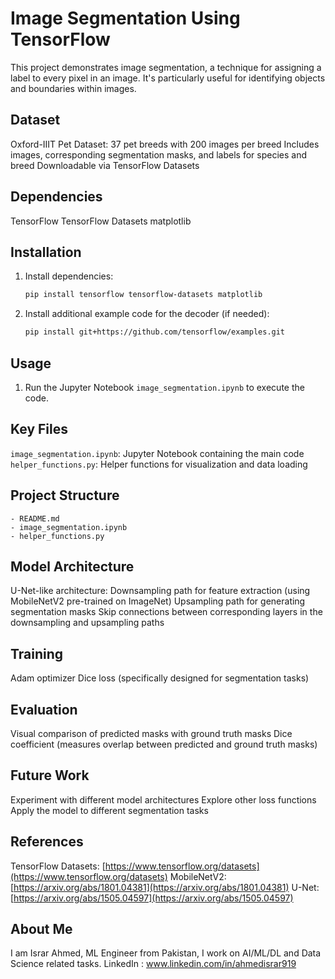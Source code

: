 # Image Segmentation Using TensorFlow

This project demonstrates image segmentation, a technique for assigning a label to every pixel in an image. It's particularly useful for identifying objects and boundaries within images.

## Dataset

 Oxford-IIIT Pet Dataset:
     37 pet breeds with 200 images per breed
     Includes images, corresponding segmentation masks, and labels for species and breed
     Downloadable via TensorFlow Datasets

## Dependencies

 TensorFlow
 TensorFlow Datasets
 matplotlib

## Installation

1. Install dependencies:
   ```bash
   pip install tensorflow tensorflow-datasets matplotlib
   ```
2. Install additional example code for the decoder (if needed):
   ```bash
   pip install git+https://github.com/tensorflow/examples.git
   ```

## Usage

1. Run the Jupyter Notebook `image_segmentation.ipynb` to execute the code.

## Key Files

 `image_segmentation.ipynb`: Jupyter Notebook containing the main code
 `helper_functions.py`: Helper functions for visualization and data loading

## Project Structure

```
- README.md
- image_segmentation.ipynb
- helper_functions.py
```

## Model Architecture

 U-Net-like architecture:
     Downsampling path for feature extraction (using MobileNetV2 pre-trained on ImageNet)
     Upsampling path for generating segmentation masks
     Skip connections between corresponding layers in the downsampling and upsampling paths

## Training

 Adam optimizer
 Dice loss (specifically designed for segmentation tasks)

## Evaluation

 Visual comparison of predicted masks with ground truth masks
 Dice coefficient (measures overlap between predicted and ground truth masks)

## Future Work

 Experiment with different model architectures
 Explore other loss functions
 Apply the model to different segmentation tasks

## References

 TensorFlow Datasets: [https://www.tensorflow.org/datasets](https://www.tensorflow.org/datasets)
 MobileNetV2: [https://arxiv.org/abs/1801.04381](https://arxiv.org/abs/1801.04381)
 U-Net: [https://arxiv.org/abs/1505.04597](https://arxiv.org/abs/1505.04597)

 ## About Me
I am Israr Ahmed, ML Engineer from Pakistan, I work on AI/ML/DL and Data Science related tasks.
LinkedIn : www.linkedin.com/in/ahmedisrar919
